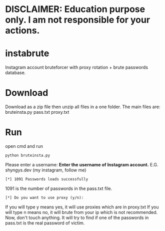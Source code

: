 # DISCLAIMER: Education purpose only. I am not responsible for your actions.

# instabrute
Instagram account bruteforcer with proxy rotation + brute passwords database.
# Download
Download as a zip file then unzip all files in a one folder.
The main files are: bruteinsta.py pass.txt proxy.txt
# Run
open cmd and run 
```
python bruteinsta.py
```
Please enter a username:
**Enter the username of Instagram account.** E.G. shyngys.dev (my instagram, follow me)
```
[*] 1091 Passwords loads successfully
```
1091 is the number of passwords in the pass.txt file.
```
[*] Do you want to use proxy (y/n):
```
If you will type y means yes, it will use proxies which are in proxy.txt 
If you will type n means no, it will brute from your ip which is not recommended.
Now, don't touch anything. It will try to find if one of the passwords in pass.txt is the real password of victim.
